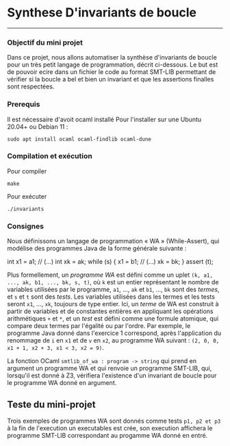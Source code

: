 

# Synthese D'invariants de boucle
_____________________________

### Objectif du mini projet

Dans ce projet, nous allons automatiser la synthèse d'invariants de
boucle pour un très petit langage de programmation, décrit
ci-dessous. Le but est de pouvoir ecire dans un fichier le code au format SMT-LIB permettant de vérifier si la boucle a bel et bien un invariant et que les assertions finalles sont respectées.

### Prerequis

Il est nécessaire d'avoit ocaml installé
Pour l'installer sur une Ubuntu 20.04+ ou Debian 11 :
```console
sudo apt install ocaml ocaml-findlib ocaml-dune
```

### Compilation et exécution 

Pour compiler 
```console
make
```
Pour exécuter 
```console
./invariants
```

### Consignes

Nous définissons un langage de programmation « WA » (While-Assert),
qui modélise des programmes Java de la forme générale suivante :

int x1 = a1;
// (...)
int xk = ak;
while (s) {
    x1 = b1;
    // (...)
    xk = bk;
}
assert (t);

Plus formellement, un _programme WA_ est défini comme un uplet `(k,
a1, ..., ak, b1, ..., bk, s, t)`, où `k` est un entier représentant le
nombre de variables utilisées par le programme, `a1`, ..., `ak` et
`b1`, ..., `bk` sont des _termes_, et `s` et `t` sont des _tests_. Les
variables utilisées dans les termes et les tests seront `x1`, ...,
`xk`, toujours de type entier. Ici, un _terme_ de WA est construit à
partir de variables et de constantes entières en appliquant les
opérations arithmétiques `+` et `*`, et un _test_ est défini comme une
formule atomique, qui compare deux termes par l'égalité ou par
l'ordre. Par exemple, le programme Java donné dans l'exercice 1
correspond, après l'application du renommage de `i` en `x1`
et de `v` en `x2`, au programme WA suivant :
`(2, 0, 0, x1 + 1, x2 + 3, x1 < 3, x2 = 9)`.

La fonction OCaml `smtlib_of_wa : program -> string` qui prend
en argument un programme WA et qui renvoie un programme SMT-LIB, qui,
lorsqu'il est donné à Z3, vérifiera l'existence d'un invariant de
boucle pour le programme WA donné en argument.


## Teste du mini-projet
Trois exemples de programmes WA sont donnés comme tests `p1, p2 et p3` à la fin de l'execution un executables est crée, son execution affichera le programme SMT-LIB correspondant au progamme WA donné en entré.


